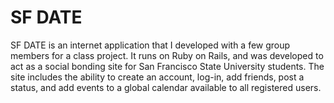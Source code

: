 # SF DATE

SF DATE is an internet application that I developed with a few group members for a class project. It runs on Ruby on Rails, and was developed to act as a social bonding site for San Francisco State University students. The site includes the ability to create an account, log-in, add friends, post a status, and add events to a global calendar available to all registered users.
